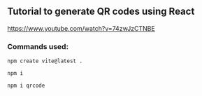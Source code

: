 ## Tutorial to generate QR codes using React
https://www.youtube.com/watch?v=74zwJzCTNBE


### Commands used:
```
npm create vite@latest .
```
```
npm i
```
```
npm i qrcode
```
